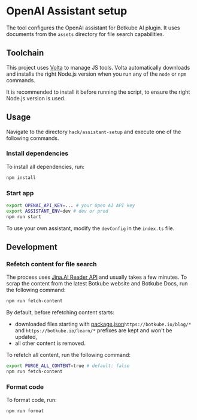 # OpenAI Assistant setup

The tool configures the OpenAI assistant for Botkube AI plugin. It uses documents from the `assets` directory for file search capabilities.

## Toolchain

This project uses [Volta](https://github.com/volta-cli/volta) to manage JS tools. Volta automatically downloads and installs the right Node.js version when you run any of the `node` or `npm` commands.

It is recommended to install it before running the script, to ensure the right Node.js version is used.

## Usage

Navigate to the directory `hack/assistant-setup` and execute one of the following commands.

### Install dependencies

To install all dependencies, run:

```sh
npm install
```

### Start app

```sh
export OPENAI_API_KEY=... # your Open AI API key
export ASSISTANT_ENV=dev # dev or prod
npm run start
```

To use your own assistant, modify the `devConfig` in the `index.ts` file.

## Development

### Refetch content for file search

The process uses [Jina.AI Reader API](https://github.com/jina-ai/reader) and usually takes a few minutes.
To scrap the content from the latest Botkube website and Botkube Docs, run the following command:

```sh
npm run fetch-content
```

By default, before refetching content starts:

- downloaded files starting with [package.json](package.json)`https://botkube.io/blog/*` and `https://botkube.io/learn/*` prefixes are kept and won't be updated,
- all other content is removed.

To refetch all content, run the following command:

```sh
export PURGE_ALL_CONTENT=true # default: false
npm run fetch-content
```

### Format code

To format code, run:

```sh
npm run format
```

